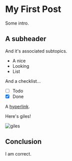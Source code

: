 # My First Post

Some intro.

## A subheader

And it's associated subtopics.

- A nice
- Looking
- List

And a checklist...

- [ ] Todo
- [x] Done

A [hyperlink](https://duckduckgo.com).

Here's giles!

![giles]("images/giles_spot.jpg")

## Conclusion

I am correct.
